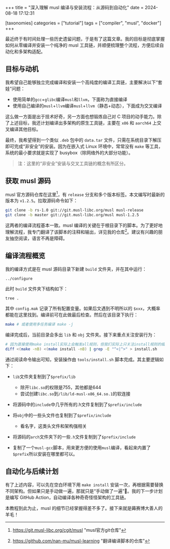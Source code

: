 +++
title = "深入理解 musl 编译与安装流程：从源码到自动化"
date = 2024-08-18 17:12:31

[taxonomies]
categories = ["tutorial"]
tags = ["compiler", "musl", "docker"]
+++

最近终于有时间处理一些历史遗留问题，于是有了这篇文章。我的目标是彻底掌握如何从零编译并安装一个纯净的 musl 工具链，并顺便梳理整个流程，方便后续自动化和多架构适配。

<!-- more -->

## 目标与动机

我希望自己能够独立完成编译和安装一个高纯度的编译工具链，主要解决以下“套娃”问题：

- 使用简单的`gcc`+`glibc`编译`musl`和`llvm`，下面称为直接编译
- 使用自己编译的`musl`+`llvm`编译`musl`+`llvm`（静态+动态），下面成为交叉编译


这么做一方面是出于技术好奇，另一方面也想锻炼自己对 C 项目的动手能力。除了上述目标，我还计划编译出多架构的原生工具链，主要在 `x86` 和 `aarch64` 上交叉编译其他目标。


最终，我希望得到一个类似 `.deb` 包中的 `data.tar` 文件，只需在系统目录下解压即可完成“非安全”的安装。因为在嵌入式 Linux 环境中，常常没有 `make` 等工具，系统的最小要求就是实现了 busybox（除网络外的大部分功能）。


> 注：这里的“非安全”安装与交叉工具链的概念有所区分。

<!-- ![image-20240818193647589](image-20240818193647589.png) -->


## 获取 musl 源码

musl 官方源码仓库在这里[^1]，有 `release` 分支和多个版本标签。本文编写时最新的版本为 `v1.2.5`。拉取源码命令如下：

```bash
git clone -b rs-1.0 git://git.musl-libc.org/musl musl-release
git clone -b master git://git.musl-libc.org/musl musl-1.2.5
```

这两者的编译流程基本一致。musl 编译的关键在于根目录下的脚本。为了更好地理解流程，我专门翻译了该脚本的注释和输出，详见我的仓库[^2]。建议有兴趣的朋友抽空阅读，语言不再是障碍。

## 编译流程概览

我的编译方式是在 musl 源码目录下新建 `build` 文件夹，并在其中运行：

```shell
../configure
```

此时 `build` 文件夹下结构如下：

```bash
tree .
```

其中 `config.mak` 记录了所有配置变量。如果后文遇到不明所以的 `$xxx`，大概率都能在这里找到。编译前可在此做最后检查。然后在该目录下执行：

```bash
make # 或者使用多任务编译 make -j
```

编译完成后，当前目录会多出 `lib` 和 `obj` 文件夹。接下来重点关注安装行为：

```bash
# 因为直接使用make install实际上会触发all规则，但我们实际上只关注install规则的细节，所以使用diff得到两个命令的差集；其中grep -E是使用拓展正则表达式，表达式的意思是只匹配小于开头或者大于开头的行，过滤了diff的行号信息
diff <(make -nB) <(make install -nB) | grep -E "^<|^>" > install.sh
```

通过阅读命令输出可知，安装操作由 `tools/install.sh` 脚本完成。其主要逻辑如下：

- `lib`文件夹复制到了`$prefix/lib`
  - 除开`libc.so`的权限是755，其他都是644
  - 尝试创建`libc.so`到`/lib/ld-musl-x86_64.so.1`的软连接

- 将源码中的`include`中几乎所有的.h文件复制到了`$prefix/include`
- 将`obj`中的一些头文件也复制到了`$prefix/include`
  - 看名字，这类头文件和架构强相关
- 将源码的`arch`文件夹下的一些`.h`文件复制到了`$prefix/include`
- 复制了一个`musl-gcc`脚本，用来更方便的使用`musl`编译，看起来内置了`$prefix`所以安装在哪里都可以。

## 自动化与后续计划

有了上述内容，可以先在空白环境下用 `make install` 安装一次，再根据需要替换不同架构。但如果只是手动做一遍，那就只是“手动做了一遍”🐶。我的下一步计划是编写 GitHub Action，自动编译各种奇奇怪怪架构的工具链。

本教程到此为止，musl 的细节已经掌握得差不多了。接下来就是薅赛博大善人的羊毛！

[^1]: <https://git.musl-libc.org/cgit/musl> "musl官方git仓库"

[^2]: <https://github.com/nan-mu/musl-learning> "翻译编译脚本的仓库"
